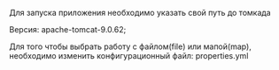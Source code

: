 Для запуска приложения необходимо указать свой путь до томкада

Версия: apache-tomcat-9.0.62;

Для того чтобы выбрать работу с файлом(file) или мапой(map),
необходимо изменить конфигурационный файл: properties.yml